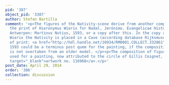 ```yaml
---
pid: '387'
object_pid: '3387'
author: Stefan Bartilla
comment: '<p>The figures of the Nativity-scene derive from another composition, see
  the print of Hieronymus Wierix for Nadal, Jerónimo. Evangelicae Historiae Imagines.
  Antwerpen: Martinus Nutius, 1593, or a copy after this. In the copy after Hieronymus
  Wierix the Nativity is placed in a Cave (according database Rijksmuseum, inv. no.
  of print: <a href="http://hdl.handle.net/10934/RM0001.COLLECT.332861" target="_blank">RP-P-OB-67.129</a>).
  1593 could be a terminus post quem for the painting, if the composition by Wierix
  is not overtaken from an older model. </p><p>The composition of figures was also
  used for a painting, now attributed to the circle of Gillis Coignet, RKD, <a href="https://rkd.nl/en/explore/images/116968"
  target="_blank">artwork no. 116968</a>.</p>'
post_date: April 29, 2014
order: '386'
collection: discussion
---
```

